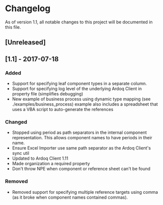 # Changelog
As of version 1.1, all notable changes to this project will be documented in this file.

## [Unreleased]

## [1.1] - 2017-07-18
### Added
- Support for specifying leaf component types in a separate column.
- Support for specifying log level of the underlying Ardoq Client in property file (simplifies debugging)
- New example of business process using dynamic type mapping (see ./examples/business_process) example also includes a spreadsheet that uses a VBA script to auto-generate the references

### Changed
- Stopped using period as path separators in the internal component representation. This allows component names to have periods in their name.
- Ensure Excel Importer use same path separator as the Ardoq Client's sync util
- Updated to Ardoq Client 1.11
- Made organization a required property
- Don't throw NPE when component or reference sheet can't be found


### Removed
- Removed support for specifying multiple reference targets using comma (as it broke when component names contained commas).
